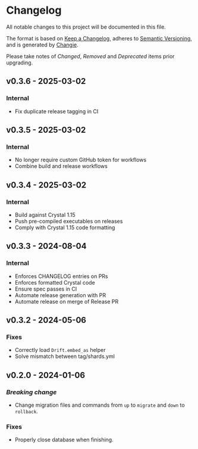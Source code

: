 # Changelog

All notable changes to this project will be documented in this file.

The format is based on [Keep a Changelog](https://keepachangelog.com/en/1.1.0/),
adheres to [Semantic Versioning](https://semver.org/spec/v2.0.0.html),
and is generated by [Changie](https://github.com/miniscruff/changie).

Please take notes of *Changed*, *Removed* and *Deprecated* items prior
upgrading.

## v0.3.6 - 2025-03-02

### Internal

- Fix duplicate release tagging in CI

## v0.3.5 - 2025-03-02

### Internal

- No longer require custom GitHub token for workflows
- Combine build and release workflows

## v0.3.4 - 2025-03-02

### Internal

- Build against Crystal 1.15
- Push pre-compiled executables on releases
- Comply with Crystal 1.15 code formatting

## v0.3.3 - 2024-08-04

### Internal

- Enforces CHANGELOG entries on PRs
- Enforces formatted Crystal code
- Ensure spec passes in CI
- Automate release generation with PR
- Automate release on merge of Release PR

## v0.3.2 - 2024-05-06

### Fixes

- Correctly load `Drift.embed_as` helper
- Solve mismatch between tag/shards.yml

## v0.2.0 - 2024-01-06

### *Breaking change*

- Change migration files and commands from `up` to `migrate` and `down` to `rollback`.

### Fixes

- Properly close database when finishing.
